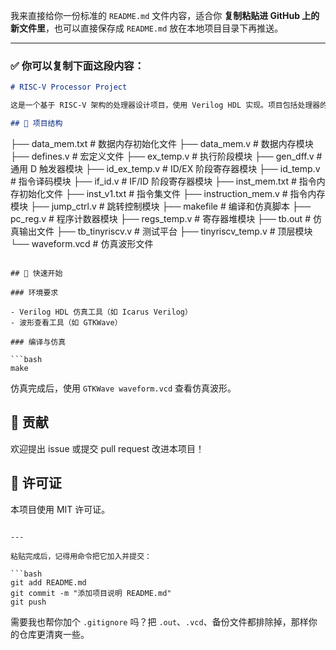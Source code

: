 我来直接给你一份标准的 `README.md` 文件内容，适合你 **复制粘贴进 GitHub 上的新文件里**，也可以直接保存成 `README.md` 放在本地项目目录下再推送。

---

### ✅ 你可以复制下面这段内容：

```markdown
# RISC-V Processor Project

这是一个基于 RISC-V 架构的处理器设计项目，使用 Verilog HDL 实现。项目包括处理器的各个模块、测试平台以及相关的内存和指令文件。

## 📁 项目结构

```
├── data_mem.txt          # 数据内存初始化文件
├── data_mem.v            # 数据内存模块
├── defines.v             # 宏定义文件
├── ex_temp.v             # 执行阶段模块
├── gen_dff.v             # 通用 D 触发器模块
├── id_ex_temp.v          # ID/EX 阶段寄存器模块
├── id_temp.v             # 指令译码模块
├── if_id.v               # IF/ID 阶段寄存器模块
├── inst_mem.txt          # 指令内存初始化文件
├── inst_v1.txt           # 指令集文件
├── instruction_mem.v     # 指令内存模块
├── jump_ctrl.v           # 跳转控制模块
├── makefile              # 编译和仿真脚本
├── pc_reg.v              # 程序计数器模块
├── regs_temp.v           # 寄存器堆模块
├── tb.out                # 仿真输出文件
├── tb_tinyriscv.v        # 测试平台
├── tinyriscv_temp.v      # 顶层模块
└── waveform.vcd          # 仿真波形文件
```

## 🚀 快速开始

### 环境要求

- Verilog HDL 仿真工具（如 Icarus Verilog）
- 波形查看工具（如 GTKWave）

### 编译与仿真

```bash
make
```

仿真完成后，使用 `GTKWave waveform.vcd` 查看仿真波形。

## 🤝 贡献

欢迎提出 issue 或提交 pull request 改进本项目！

## 📄 许可证

本项目使用 MIT 许可证。
```

---

粘贴完成后，记得用命令把它加入并提交：

```bash
git add README.md
git commit -m "添加项目说明 README.md"
git push
```

需要我也帮你加个 `.gitignore` 吗？把 `.out`、`.vcd`、备份文件都排除掉，那样你的仓库更清爽一些。
